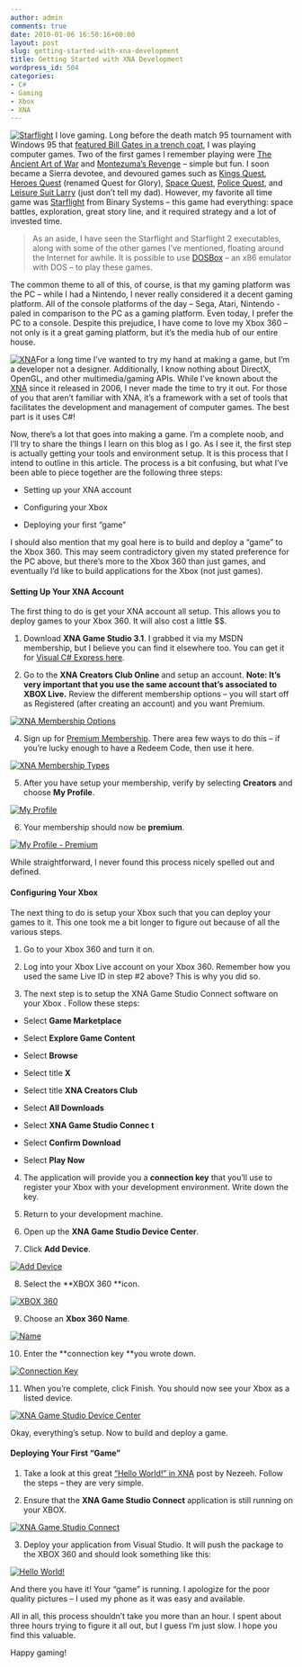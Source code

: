 ```yaml
---
author: admin
comments: true
date: 2010-01-06 16:50:16+00:00
layout: post
slug: getting-started-with-xna-development
title: Getting Started with XNA Development
wordpress_id: 504
categories:
- C#
- Gaming
- Xbox
- XNA
---
```


[![Starflight](https://wadewegner.blob.core.windows.net/wordpress/2010/01/image_thumb.png)](https://wadewegner.blob.core.windows.net/wordpress/2010/01/image.png) I love gaming. Long before the death match 95 tournament with Windows 95 that [featured Bill Gates in a trench coat](http://www.youtube.com/watch?v=xh0JM7pD4qM&feature=related), I was playing computer games. Two of the first games I remember playing were [The Ancient Art of War](http://en.wikipedia.org/wiki/The_Ancient_Art_of_War) and [Montezuma’s Revenge](http://en.wikipedia.org/wiki/Montezuma%27s_Revenge_(video_game)) – simple but fun. I soon became a Sierra devotee, and devoured games such as [Kings Quest](http://en.wikipedia.org/wiki/Kings_Quest), [Heroes Quest](http://en.wikipedia.org/wiki/Quest_for_glory) (renamed Quest for Glory), [Space Quest](http://en.wikipedia.org/wiki/Space_Quest), [Police Quest](http://en.wikipedia.org/wiki/Police_Quest), and [Leisure Suit Larry](http://en.wikipedia.org/wiki/Leisure_suit_larry) (just don’t tell my dad). However, my favorite all time game was [Starflight](http://en.wikipedia.org/wiki/Starflight) from Binary Systems – this game had everything: space battles, exploration, great story line, and it required strategy and a lot of invested time.

 

>   
> 
> As an aside, I have seen the Starflight and Starflight 2 executables, along with some of the other games I’ve mentioned, floating around the Internet for awhile. It is possible to use [DOSBox](http://www.dosbox.com/) – an x86 emulator with DOS – to play these games.

 

The common theme to all of this, of course, is that my gaming platform was the PC – while I had a Nintendo, I never really considered it a decent gaming platform. All of the console platforms of the day – Sega, Atari, Nintendo - paled in comparison to the PC as a gaming platform. Even today, I prefer the PC to a console. Despite this prejudice, I have come to love my Xbox 360 – not only is it a great gaming platform, but it’s the media hub of our entire house.

 

[![XNA](https://wadewegner.blob.core.windows.net/wordpress/2010/01/image_thumb1.png)](https://wadewegner.blob.core.windows.net/wordpress/2010/01/image1.png)For a long time I’ve wanted to try my hand at making a game, but I’m a developer not a designer. Additionally, I know nothing about DirectX, OpenGL, and other multimedia/gaming APIs. While I’ve known about the [XNA](http://en.wikipedia.org/wiki/Microsoft_XNA) since it released in 2006, I never made the time to try it out. For those of you that aren’t familiar with XNA, it’s a framework with a set of tools that facilitates the development and management of computer games. The best part is it uses C#!

 

Now, there’s a lot that goes into making a game. I’m a complete noob, and I’ll try to share the things I learn on this blog as I go. As I see it, the first step is actually getting your tools and environment setup. It is this process that I intend to outline in this article. The process is a bit confusing, but what I’ve been able to piece together are the following three steps:

 

  
  * Setting up your XNA account 
   
  * Configuring your Xbox
   
  * Deploying your first “game” 
 

I should also mention that my goal here is to build and deploy a “game” to the Xbox 360. This may seem contradictory given my stated preference for the PC above, but there’s more to the Xbox 360 than just games, and eventually I’d like to build applications for the Xbox (not just games).

 

#### Setting Up Your XNA Account

 

The first thing to do is get your XNA account all setup. This allows you to deploy games to your Xbox 360. It will also cost a little $$.

 

1. Download **XNA Game Studio 3.1**. I grabbed it via my MSDN membership, but I believe you can find it elsewhere too. You can get it for [Visual C# Express here](http://creators.xna.com/downloads).

 

2. Go to the **XNA Creators Club Online** and setup an account. **Note: It’s very important that you use the same account that’s associated to XBOX Live.** Review the different membership options – you will start off as Registered (after creating an account) and you want Premium.

 

[![XNA Membership Options](https://wadewegner.blob.core.windows.net/wordpress/2010/01/image_thumb2.png)](https://wadewegner.blob.core.windows.net/wordpress/2010/01/image2.png)

 

4. Sign up for [Premium Membership](http://creators.xna.com/SendToXboxCom.aspx). There area few ways to do this – if you’re lucky enough to have a Redeem Code, then use it here.

 

[![XNA Membership Types](https://wadewegner.blob.core.windows.net/wordpress/2010/01/image_thumb3.png)](https://wadewegner.blob.core.windows.net/wordpress/2010/01/image3.png)

 

5. After you have setup your membership, verify by selecting **Creators** and choose **My Profile**.

 

[![My Profile](https://wadewegner.blob.core.windows.net/wordpress/2010/01/image_thumb4.png)](https://wadewegner.blob.core.windows.net/wordpress/2010/01/image4.png)

 

6. Your membership should now be **premium**.

 

[![My Profile - Premium](https://wadewegner.blob.core.windows.net/wordpress/2010/01/image_thumb5.png)](https://wadewegner.blob.core.windows.net/wordpress/2010/01/image5.png)

 

While straightforward, I never found this process nicely spelled out and defined.

 

#### Configuring Your Xbox

 

The next thing to do is setup your Xbox such that you can deploy your games to it. This one took me a bit longer to figure out because of all the various steps.

 

1. Go to your Xbox 360 and turn it on.

 

2. Log into your Xbox Live account on your Xbox 360. Remember how you used the same Live ID in step #2 above? This is why you did so.

 

3. The next step is to setup the XNA Game Studio Connect software on your Xbox . Follow these steps:

 

  
  * Select **Game Marketplace**
   
  * Select **Explore Game Content**
   
  * Select **Browse**
   
  * Select title **X**
   
  * Select title **XNA Creators Club**
   
  * Select **All Downloads**
   
  * Select **XNA Game Studio Connec
t**
   
  * Select **Confirm Download**
   
  * Select **Play Now**
 

4. The application will provide you a **connection key** that you’ll use to register your Xbox with your development environment. Write down the key.

 

5. Return to your development machine.

 

6. Open up the **XNA Game Studio Device Center**.

 

7. Click **Add Device**.

 

[![Add Device](https://wadewegner.blob.core.windows.net/wordpress/2010/01/image_thumb6.png)](https://wadewegner.blob.core.windows.net/wordpress/2010/01/image6.png)

 

8. Select the **XBOX 360 **icon.

 

[![XBOX 360](https://wadewegner.blob.core.windows.net/wordpress/2010/01/image_thumb7.png)](https://wadewegner.blob.core.windows.net/wordpress/2010/01/image7.png)

 

9. Choose an **Xbox 360 Name**.

 

[![Name](https://wadewegner.blob.core.windows.net/wordpress/2010/01/image_thumb8.png)](https://wadewegner.blob.core.windows.net/wordpress/2010/01/image8.png)

 

10. Enter the **connection key **you wrote down.

 

[![Connection Key](https://wadewegner.blob.core.windows.net/wordpress/2010/01/image_thumb9.png)](https://wadewegner.blob.core.windows.net/wordpress/2010/01/image9.png)

 

11. When you’re complete, click Finish. You should now see your Xbox as a listed device.

 

[![XNA Game Studio Device Center](https://wadewegner.blob.core.windows.net/wordpress/2010/01/image_thumb10.png)](https://wadewegner.blob.core.windows.net/wordpress/2010/01/image10.png)

 

Okay, everything’s setup. Now to build and deploy a game.

 

#### Deploying Your First “Game”

 

1. Take a look at this great [“Hello World!” in XNA](http://www.nazspace.com/wp/2007/12/04/hello-world-in-xna/) post by Nezeeh. Follow the steps – they are very simple.

 

2. Ensure that the **XNA Game Studio Connect** application is still running on your XBOX.

 

[![XNA Game Studio Connect](https://wadewegner.blob.core.windows.net/wordpress/2010/01/Image1_thumb.jpg)](https://wadewegner.blob.core.windows.net/wordpress/2010/01/Image1.jpg)

 

3. Deploy your application from Visual Studio. It will push the package to the XBOX 360 and should look something like this:

 

[![Hello World!](https://wadewegner.blob.core.windows.net/wordpress/2010/01/Image2_thumb.jpg)](https://wadewegner.blob.core.windows.net/wordpress/2010/01/Image2.jpg)

 

And there you have it! Your “game” is running. I apologize for the poor quality pictures – I used my phone as it was easy and available.

 

All in all, this process shouldn’t take you more than an hour. I spent about three hours trying to figure it all out, but I guess I’m just slow. I hope you find this valuable.

 

Happy gaming!
